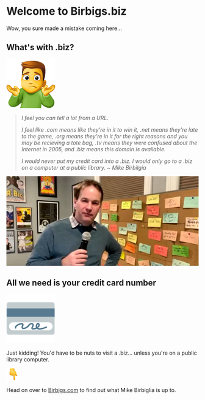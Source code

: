 # Welcome to Birbigs.biz

Wow, you sure made a mistake coming here...



## What's with .biz?

![man shrug](/images/man-shrugging_1f937-200d-2642-fe0f.png)

> *I feel you can tell a lot from a URL.*  
>
>*I feel like .com means like they're in it to win it, .net means they're late to the game, .org means they're in it for the right reasons and you may be recieving a tote bag, .tv means they were confused about the Internet in 2005, and .biz means this domain is available.*
>
>*I would never put my credit card into a .biz. I would only go to a .biz on a computer at a public library. ~ Mike Birbilgia*

![Birbiglia](/images/Birbigs1.png)

## All we need is your credit card number

![credit card](/images/credit-card_1f4b3.png)



Just kidding! You'd have to be nuts to visit a .biz... unless you're on a public library computer.

![finger pointing down](images/backhand-index-pointing-down_1f447.png)



Head on over to [Birbigs.com](https://www.birbigs.com/) to find out what Mike Birbiglia is up to.